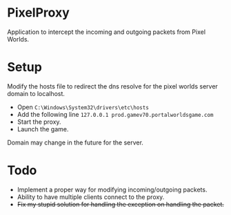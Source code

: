 # PixelProxy
Application to intercept the incoming and outgoing packets from Pixel Worlds.

# Setup
Modify the hosts file to redirect the dns resolve for the pixel worlds server domain to localhost.
- Open `C:\Windows\System32\drivers\etc\hosts`
- Add the following line `127.0.0.1 prod.gamev70.portalworldsgame.com`
- Start the proxy.
- Launch the game.

Domain may change in the future for the server.

# Todo
- Implement a proper way for modifying incoming/outgoing packets.
- Ability to have multiple clients connect to the proxy.
- <del>Fix my stupid solution for handling the exception on handling the packet.</del>
